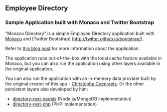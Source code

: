## Employee Directory ##

### Sample Application built with Monaco and Twitter Bootstrap ###

"Monaco Directory" is a simple Employee Directory application built with [Monaco](https://github.com/marcos-abreu/monaco) and [Twitter Bootstrap] (http://twitter.github.io/bootstrap/).

Refer to [this blog post]() for more information about the application.


The application runs out-of-the-box with the local cache feature available in Monaco, but you can also run the application using other layers available in the original application.

You can also run the application with an in-memory data provider built by the original creator of this app - [Christophe Coenraets](http://coenraets.org/blog/bio/). Or the other persistent layers also developed by him:

- [directory-rest-nodejs](https://github.com/ccoenraets/directory-rest-nodejs) (Node.js/MongoDB implementation)
- [directory-rest-php](https://github.com/ccoenraets/directory-rest-php) (PHP implementation)

